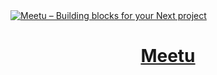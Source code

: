 <a href="https://oh.aging.run">
  <img alt="Meetu – Building blocks for your Next project" src="https://oh.aging.run/opengraph-image">
  <h1 align="center">Meetu</h1>
</a>

